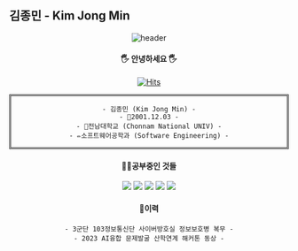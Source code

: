 ## 김종민 - Kim Jong Min
<div align="center">
  
  
  
  ![header](https://capsule-render.vercel.app/api?type=slice&text=Welcome&color=gradient&fontAlign=80&rotate=5&fontAlignY=30&fontSize=50&fontColor=ffffff)


  #### 🖐 안녕하세요 🖐
  
  [![Hits](https://hits.seeyoufarm.com/api/count/incr/badge.svg?url=https%3A%2F%2Fgithub.com%2Frlajm1203%2Fhit-counter&count_bg=%2379C83D&title_bg=%23555555&icon=vercel.svg&icon_color=%23E7E7E7&title=hits&edge_flat=false)](https://hits.seeyoufarm.com)

  <div align="center" style="border-style:double">
    
    - 김종민 (Kim Jong Min) -
    - 👶2001.12.03 -
    - 🏫전남대학교 (Chonnam National UNIV) -
    - ✏소프트웨어공학과 (Software Engineering) -
  
  </div>
  
  #### 👨‍🎓공부중인 것들
  <img src="https://img.shields.io/badge/JAVA-007396?style=for-the-badge&logo=java&logoColor=white">
  <img src="https://img.shields.io/badge/Spring-6DB33F?style=flat-square&logo=spring&logoColor=white"/>
  <img src="https://img.shields.io/badge/SpringBoot-6DB33F?style=flat-square&logo=springboot&logoColor=white"/>
  <img src="https://img.shields.io/badge/Python-3776AB?style=flat-square&logo=python&logoColor=white"/>
  <img src="https://img.shields.io/badge/Ubuntu-E95420?style=flat-square&logo=ubuntu&logoColor=white"/>

  #### 🚩이력
  <div align="center">

    - 3군단 103정보통신단 사이버방호실 정보보호병 복무 -
    - 2023 AI융합 문제발굴 산학연계 해커톤 동상 -
    
  </div>
  
  <!--

  
  
  **rlajm1203/rlajm1203** is a ✨ _special_ ✨ repository because its `README.md` (this file) appears on your GitHub profile.
  
  Here are some ideas to get you started:
  
  - 🔭 I’m currently working on ...
  - 🌱 I’m currently learning ...
  - 👯 I’m looking to collaborate on ...
  - 🤔 I’m looking for help with ...
  - 💬 Ask me about ...
  - 📫 How to reach me: ...
  - 😄 Pronouns: ...
  - ⚡ Fun fact: ...
  -->

</div>
